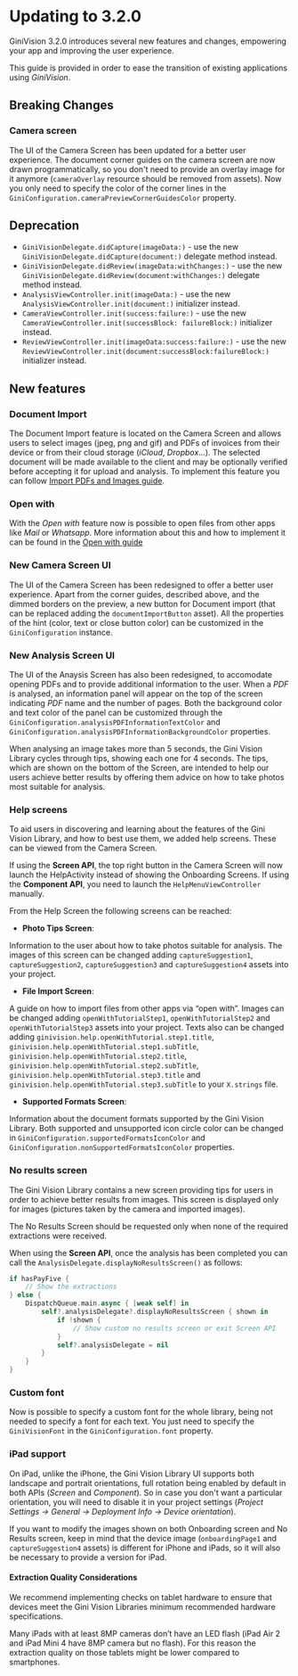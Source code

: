 Updating to 3.2.0
=============================

GiniVision 3.2.0 introduces several new features and changes, empowering your app and improving the user experience.  

This guide is provided in order to ease the transition of existing applications using _GiniVision_.

## Breaking Changes

### Camera screen
The UI of the Camera Screen has been updated for a better user experience. The document corner guides on the camera screen are now drawn programmatically, so you don't need to provide an overlay image for it anymore (`cameraOverlay` resource should be removed from assets). Now you only need to specify the color of the corner lines in the `GiniConfiguration.cameraPreviewCornerGuidesColor` property.

## Deprecation
* `GiniVisionDelegate.didCapture(imageData:)` - use the new `GiniVisionDelegate.didCapture(document:)` delegate method instead.
* `GiniVisionDelegate.didReview(imageData:withChanges:)` - use the new `GiniVisionDelegate.didReview(document:withChanges:)` delegate method instead.
* `AnalysisViewController.init(imageData:)` - use the new `AnalysisViewController.init(document:)` initializer instead.
* `CameraViewController.init(success:failure:)` - use the new `CameraViewController.init(successBlock: failureBlock:)` initializer instead.
* `ReviewViewController.init(imageData:success:failure:)` - use the new `ReviewViewController.init(document:successBlock:failureBlock:)` initializer instead.

## New features
### Document Import
The Document Import feature is located on the Camera Screen and allows users to select images (jpeg, png and gif) and PDFs of invoices from their device or from their cloud storage (_iCloud_, _Dropbox_...). The selected document will be made available to the client and may be optionally verified before accepting it for upload and analysis.
To implement this feature you can follow [Import PDFs and Images guide](Import-pdfs-and-images-guide.html).

### Open with
With the _Open with_ feature now is possible to open files from other apps like _Mail_ or _Whatsapp_. More information about this and how to implement it can be found in the [Open with guide](Open-with-guide.html) 

### New Camera Screen UI
The UI of the Camera Screen has been redesigned to offer a better user experience. Apart from the corner guides, described above, and the dimmed borders on the preview, a new button for Document import (that can be replaced adding the `documentImportButton` asset). All the properties of the hint (color, text or close button color) can be customized in the `GiniConfiguration` instance.

### New Analysis Screen UI
The UI of the Anaysis Screen has also been redesigned, to accomodate opening PDFs and to provide additional information to the user. When a _PDF_ is analysed, an information panel will appear on the top of the screen indicating _PDF_ name and the number of pages. Both the background color and text color of the panel can be customized through the `GiniConfiguration.analysisPDFInformationTextColor` and `GiniConfiguration.analysisPDFInformationBackgroundColor` properties.

When analysing an image takes more than 5 seconds, the Gini Vision Library cycles through tips, showing each one for 4 seconds. The tips, which are shown on the bottom of the Screen, are intended to help our users achieve better results by offering them advice on how to take photos most suitable for analysis.

### Help screens
To aid users in discovering and learning about the features of the Gini Vision Library, and how to best use them, we added help screens. These can be viewed from the Camera Screen.

If using the __Screen API__, the top right button in the Camera Screen will now launch the HelpActivity instead of showing the Onboarding Screens. If using the __Component API__, you need to launch the `HelpMenuViewController` manually.

From the Help Screen the following screens can be reached:

* __Photo Tips Screen__: 

Information to the user about how to take photos suitable for analysis. The images of this screen can be changed adding `captureSuggestion1`, `captureSuggestion2`, `captureSuggestion3` and `captureSuggestion4` assets into your project.

* __File Import Screen__: 

A guide on how to import files from other apps via “open with”. Images can be changed adding `openWithTutorialStep1`, `openWithTutorialStep2` and `openWithTutorialStep3` assets into your project. Texts also can be changed adding `ginivision.help.openWithTutorial.step1.title`, 
`ginivision.help.openWithTutorial.step1.subTitle`, `ginivision.help.openWithTutorial.step2.title`, 
`ginivision.help.openWithTutorial.step2.subTitle`, `ginivision.help.openWithTutorial.step3.title` and 
`ginivision.help.openWithTutorial.step3.subTitle` to your `X.strings` file.

* __Supported Formats Screen__: 

Information about the document formats supported by the Gini Vision Library. Both supported and unsupported icon circle color can be changed in `GiniConfiguration.supportedFormatsIconColor` and `GiniConfiguration.nonSupportedFormatsIconColor` properties.

### No results screen

The Gini Vision Library contains a new screen providing tips for users in order to achieve better results from images. This screen is displayed only for images (pictures taken by the camera and imported images).

The No Results Screen should be requested only when none of the required extractions were received.

When using the __Screen API__, once the analysis has been completed you can call the `AnalysisDelegate.displayNoResultsScreen()` as follows:

```swift
if hasPayFive {
	// Show the extractions
} else {            
	DispatchQueue.main.async { [weak self] in
		self?.analysisDelegate?.displayNoResultsScreen { shown in
			if !shown { 
				// Show custom no results screen or exit Screen API
			}
			self?.analysisDelegate = nil
		}
	}
}
```

### Custom font
Now is possible to specify a custom font for the whole library, being not needed to specify a font for each text.
You just need to specify the `GiniVisionFont` in the `GiniConfiguration.font` property.

### iPad support
On iPad, unlike the iPhone, the Gini Vision Library UI supports both landscape and portrait orientations, full rotation being enabled by default in both APIs (*Screen* and *Component*). So in case you don't want a particular orientation, you will need to disable it in your project settings (*Project Settings &rarr; General &rarr; Deployment Info &rarr; Device orientation*).

If you want to modify the images shown on both Onboarding screen and No Results screen, keep in mind that the device image (`onboardingPage1` and `captureSuggestion4` assets) is different for iPhone and iPads, so it will also be necessary to provide a version for iPad. 

#### Extraction Quality Considerations
We recommend implementing checks on tablet hardware to ensure that devices meet the Gini Vision Libraries minimum recommended hardware specifications.

Many iPads with at least 8MP cameras don’t have an LED flash (iPad Air 2 and iPad Mini 4 have 8MP camera but no flash). For this reason the extraction quality on those tablets might be lower compared to smartphones.

